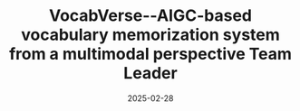 ---
title:          >-
  VocabVerse--AIGC-based vocabulary memorization system from a multimodal perspective
  <span class="badge badge-pill badge-info">Team Leader</span>
date:           2025-02-28
selected:       true
description: >-
  This project aims to develop a multimodal word memory system based on AIGC by combining large-scale model generation technology and multimodal learning theory. The system provides users with a new word memorization experience and improves memory retention by integrating DeepSeek and Stable Diffusion models.
cover:          /assets/images/covers/vis2.png
role:
  - Team Leader
links:
  Code: https://github.com/xxtd223/word-learning-software
---